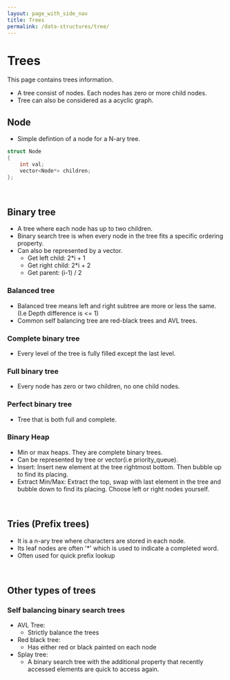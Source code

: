 ```yaml
---
layout: page_with_side_nav
title: Trees 
permalink: /data-structures/tree/
---
```


# Trees 
This page contains trees information. 
- A tree consist of nodes. Each nodes has zero or more child nodes.
- Tree can also be considered as a acyclic graph.

## Node
- Simple defintion of a node for a N-ary tree.
```c++
struct Node
{
    int val;
    vector<Node*> children;
};
```
<br>

## Binary tree
- A tree where each node has up to two children.
- Binary search tree is when every node in the tree fits a specific ordering property. 
- Can also be represented by a vector. 
  - Get left child: 2*i + 1
  - Get right child: 2*i + 2
  - Get parent: (i-1) / 2

### Balanced tree
- Balanced tree means left and right subtree are more or less the same. (I.e Depth difference is <= 1)
- Common self balancing tree are red-black trees and AVL trees.

### Complete binary tree
- Every level of the tree is fully filled except the last level.

### Full binary tree
- Every node has zero or two children, no one child nodes.

### Perfect binary tree
- Tree that is both full and complete.

### Binary Heap
- Min or max heaps. They are complete binary trees.
- Can be represented by tree or vector(i.e priority_queue).
- Insert: Insert new element at the tree rightmost bottom. Then bubble up to find its placing.
- Extract Min/Max: Extract the top, swap with last element in the tree and bubble down to find its placing. Choose left or right nodes yourself.

<br>

## Tries (Prefix trees)
- It is a n-ary tree where characters are stored in each node.
- Its leaf nodes are often '*' which is used to indicate a completed word.
- Often used for quick prefix lookup

<br>

## Other types of trees 
### Self balancing binary search trees
- AVL Tree:  
  - Strictly balance the trees
- Red black tree:
  - Has either red or black painted on each node
- Splay tree:
  - A binary search tree with the additional property that recently accessed elements are quick to access again. 

